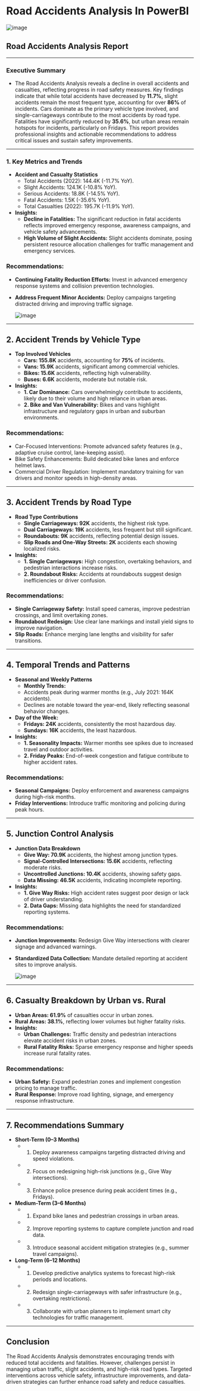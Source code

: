 # Road Accidents Analysis In PowerBI
![image](https://github.com/user-attachments/assets/58a56c18-2822-4fe2-97af-486c098b5298)

## Road Accidents Analysis Report
________________________________________
### Executive Summary
- The Road Accidents Analysis reveals a decline in overall accidents and casualties, reflecting progress in road safety measures. Key findings indicate that while total accidents have decreased by **11.7%**, slight accidents remain the most frequent type, accounting for over **86%** of incidents. Cars dominate as the primary vehicle type involved, and single-carriageways contribute to the most accidents by road type. Fatalities have significantly reduced by **35.6%**, but urban areas remain hotspots for incidents, particularly on Fridays. This report provides professional insights and actionable recommendations to address critical issues and sustain safety improvements.
________________________________________
### 1. Key Metrics and Trends
- **Accident and Casualty Statistics**
  - Total Accidents (2022): 144.4K (-11.7% YoY).
  - Slight Accidents: 124.1K (-10.8% YoY).
  - Serious Accidents: 18.8K (-14.5% YoY).
  - Fatal Accidents: 1.5K (-35.6% YoY).
  - Total Casualties (2022): 195.7K (-11.9% YoY).
- **Insights:**
  - **Decline in Fatalities:** The significant reduction in fatal accidents reflects improved emergency response, awareness campaigns, and vehicle safety advancements.
  - **High Volume of Slight Accidents:** Slight accidents dominate, posing persistent resource allocation challenges for traffic management and emergency services.
### Recommendations:
  - **Continuing Fatality Reduction Efforts:** Invest in advanced emergency response systems and collision prevention technologies.
  - **Address Frequent Minor Accidents:** Deploy campaigns targeting distracted driving and improving traffic signage.

    ![image](https://github.com/user-attachments/assets/27c32fb9-a852-40b7-ab15-8eb94c6d2f5a)

________________________________________
## 2. Accident Trends by Vehicle Type
- **Top Involved Vehicles**
  - **Cars: 155.8K** accidents, accounting for **75%** of incidents.
  - **Vans: 15.9K** accidents, significant among commercial vehicles.
  - **Bikes: 15.6K** accidents, reflecting high vulnerability.
  - **Buses: 6.6K** accidents, moderate but notable risk.
- **Insights:**
  - **1.	Car Dominance:** Cars overwhelmingly contribute to accidents, likely due to their volume and high reliance in urban areas.
  - **2.	Bike and Van Vulnerability:** Bikes and vans highlight infrastructure and regulatory gaps in urban and suburban environments.
### Recommendations:
  - Car-Focused Interventions: Promote advanced safety features (e.g., adaptive cruise control, lane-keeping assist).
  - Bike Safety Enhancements: Build dedicated bike lanes and enforce helmet laws.
  - Commercial Driver Regulation: Implement mandatory training for van drivers and monitor speeds in high-density areas.
________________________________________
## 3. Accident Trends by Road Type
- **Road Type Contributions**
  - **Single Carriageways: 92K** accidents, the highest risk type.
  - **Dual Carriageways: 19K** accidents, less frequent but still significant.
  - **Roundabouts: 9K** accidents, reflecting potential design issues.
  - **Slip Roads and One-Way Streets: 2K** accidents each showing localized risks.
- **Insights:**
  - **1.	Single Carriageways:** High congestion, overtaking behaviors, and pedestrian interactions increase risks.
  - **2.	Roundabout Risks:** Accidents at roundabouts suggest design inefficiencies or driver confusion.
### Recommendations:
  - **Single Carriageway Safety:** Install speed cameras, improve pedestrian crossings, and limit overtaking zones.
  - **Roundabout Redesign:** Use clear lane markings and install yield signs to improve navigation.
  - **Slip Roads:** Enhance merging lane lengths and visibility for safer transitions.
________________________________________
## 4. Temporal Trends and Patterns
- **Seasonal and Weekly Patterns**
  - **Monthly Trends:**
  - Accidents peak during warmer months (e.g., July 2021: 164K accidents).
  - Declines are notable toward the year-end, likely reflecting seasonal behavior changes.
- **Day of the Week:**
  - **Fridays: 24K** accidents, consistently the most hazardous day.
  - **Sundays: 16K** accidents, the least hazardous.
- **Insights:**
  - **1.	Seasonality Impacts:** Warmer months see spikes due to increased travel and outdoor activities.
  - **2.	Friday Peaks:** End-of-week congestion and fatigue contribute to higher accident rates.
### Recommendations:
  - **Seasonal Campaigns:** Deploy enforcement and awareness campaigns during high-risk months.
  - **Friday Interventions:** Introduce traffic monitoring and policing during peak hours.
________________________________________
## 5. Junction Control Analysis
- **Junction Data Breakdown**
  - **Give Way: 70.9K** accidents, the highest among junction types.
  - **Signal-Controlled Intersections: 15.6K** accidents, reflecting moderate risks.
  - **Uncontrolled Junctions: 10.4K** accidents, showing safety gaps.
  - **Data Missing: 46.5K** accidents, indicating incomplete reporting.
- **Insights:**
  - **1.	Give Way Risks:** High accident rates suggest poor design or lack of driver understanding.
  - **2.	Data Gaps:** Missing data highlights the need for standardized reporting systems.
### Recommendations:
  - **Junction Improvements:** Redesign Give Way intersections with clearer signage and advanced warnings.
  - **Standardized Data Collection:** Mandate detailed reporting at accident sites to improve analysis.

    ![image](https://github.com/user-attachments/assets/020c1888-6975-4fc2-9209-b0e5f7d0e07d)

________________________________________
## 6. Casualty Breakdown by Urban vs. Rural
  - **Urban Areas: 61.9%** of casualties occur in urban zones.
  - **Rural Areas: 38.1%**, reflecting lower volumes but higher fatality risks.
- **Insights:**
  - **Urban Challenges:** Traffic density and pedestrian interactions elevate accident risks in urban zones.
  - **Rural Fatality Risks:** Sparse emergency response and higher speeds increase rural fatality rates.
### Recommendations:
  - **Urban Safety:** Expand pedestrian zones and implement congestion pricing to manage traffic.
  - **Rural Response:** Improve road lighting, signage, and emergency response infrastructure.
________________________________________
## 7. Recommendations Summary
- **Short-Term (0–3 Months)**
  - 1.	Deploy awareness campaigns targeting distracted driving and speed violations.
  - 2.	Focus on redesigning high-risk junctions (e.g., Give Way intersections).
  - 3.	Enhance police presence during peak accident times (e.g., Fridays).
- **Medium-Term (3–6 Months)**
  - 1.	Expand bike lanes and pedestrian crossings in urban areas.
  - 2.	Improve reporting systems to capture complete junction and road data.
  - 3.	Introduce seasonal accident mitigation strategies (e.g., summer travel campaigns).
- **Long-Term (6–12 Months)**
  - 1.	Develop predictive analytics systems to forecast high-risk periods and locations.
  - 2.	Redesign single-carriageways with safer infrastructure (e.g., overtaking restrictions).
  - 3.	Collaborate with urban planners to implement smart city technologies for traffic management.
________________________________________
## Conclusion
The Road Accidents Analysis demonstrates encouraging trends with reduced total accidents and fatalities. However, challenges persist in managing urban traffic, slight accidents, and high-risk road types. Targeted interventions across vehicle safety, infrastructure improvements, and data-driven strategies can further enhance road safety and reduce casualties. 

